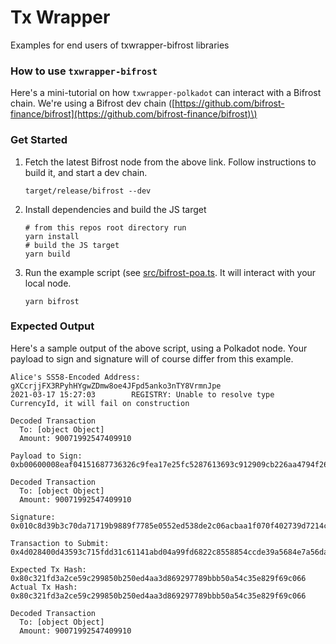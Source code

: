 # Tx Wrapper

Examples for end users of txwrapper-bifrost libraries

### How to use  `txwrapper-bifrost`

Here's a mini-tutorial on how `txwrapper-polkadot` can interact with a Bifrost chain. We're using a Bifrost dev chain \([https://github.com/bifrost-finance/bifrost](https://github.com/bifrost-finance/bifrost)\)

### Get Started

1. Fetch the latest Bifrost node from the above link. Follow instructions to build it, and start a dev chain.

   `target/release/bifrost --dev`

2. Install dependencies and build the JS target

   ```text
   # from this repos root directory run
   yarn install
   # build the JS target
   yarn build
   ```

3. Run the example script \(see [src/bifrost-poa.ts](https://github.com/bifrost-finance/txwrapper-bifrost/blob/master/src/bifrost-poa.ts). It will interact with your local node.

   `yarn bifrost`

### Expected Output

Here's a sample output of the above script, using a Polkadot node. Your payload to sign and signature will of course differ from this example.

```text
Alice's SS58-Encoded Address: gXCcrjjFX3RPyhHYgwZDmw8oe4JFpd5anko3nTY8VrmnJpe
2021-03-17 15:27:03        REGISTRY: Unable to resolve type CurrencyId, it will fail on construction

Decoded Transaction
  To: [object Object]
  Amount: 90071992547409910

Payload to Sign: 0xb00600008eaf04151687736326c9fea17e25fc5287613693c912909cb226aa4794f26a4813f6ffffffffff3f01750200000100000001000000472fb2b977307379477a6be2cb6e23ade0343797d564e54b1fe33d291ee4146874b19ef9828fd83dca228286e9e7b421429574b4def3e15e643e75cb37d719b2

Decoded Transaction
  To: [object Object]
  Amount: 90071992547409910

Signature: 0x010c8d39b3c70da71719b9889f7785e0552ed538de2c06acbaa1f070f402739d7214cf1bcbeb873b6f955dd3c11345b92705ddc6c910f67aa590abbcc4d6956b8b

Transaction to Submit: 0x4d028400d43593c715fdd31c61141abd04a99fd6822c8558854ccde39a5684e7a56da27d010c8d39b3c70da71719b9889f7785e0552ed538de2c06acbaa1f070f402739d7214cf1bcbeb873b6f955dd3c11345b92705ddc6c910f67aa590abbcc4d6956b8b750200000600008eaf04151687736326c9fea17e25fc5287613693c912909cb226aa4794f26a4813f6ffffffffff3f01

Expected Tx Hash: 0x80c321fd3a2ce59c299850b250ed4aa3d869297789bbb50a54c35e829f69c066
Actual Tx Hash: 0x80c321fd3a2ce59c299850b250ed4aa3d869297789bbb50a54c35e829f69c066

Decoded Transaction
  To: [object Object]
  Amount: 90071992547409910
```

